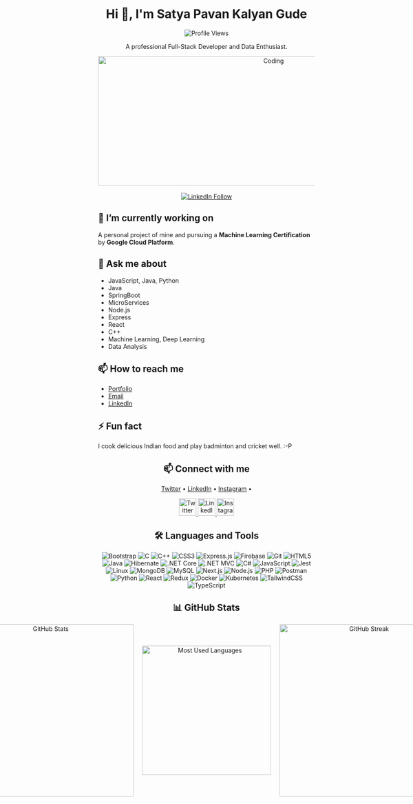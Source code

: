 <div align="center">
  <h1>Hi 👋, I'm Satya Pavan Kalyan Gude</h1>
  <div>
    <img src="https://komarev.com/ghpvc/?username=pk1618&label=Profile%20Views&color=0e75b6&style=flat" alt="Profile Views" />
  </div>
  <p>A professional Full-Stack Developer and Data Enthusiast.</p>
  <img src="https://media1.giphy.com/media/v1.Y2lkPTc5MGI3NjExbzBpNWx0djlnMDk5aGhnM3FtbTFydHJ4eDJ6OWluczN0eXB1ZnF3aSZlcD12MV9pbnRlcm5hbF9naWZfYnlfaWQmY3Q9Zw/Y1vohJMVMtjSQxmUot/giphy.gif" 
       alt="Coding" height="300" width="800" />
</div>
<br>
<div align = "center">
  <a href="https://www.linkedin.com/in/satya-pavan-kalyan-gude-9761231a1/" target="_blank">
    <img src="https://img.shields.io/badge/-Follow%20on%20LinkedIn-blue?style=for-the-badge&logo=linkedin" alt="LinkedIn Follow" />
  </a>
</div>

<div>
  <h2>🔭 I’m currently working on</h2>
  <p>
    A personal project of mine and pursuing a <strong>Machine Learning Certification</strong> by <strong>Google Cloud Platform</strong>.
  </p>

  <h2>💬 Ask me about</h2>
  <ul>
    <li>JavaScript, Java, Python </li>
    <li>Java</li>
    <li>SpringBoot</li>
    <li>MicroServices</li>
    <li>Node.js</li>
    <li>Express</li>
    <li>React</li>
    <li>C++</li>
    <li>Machine Learning, Deep Learning</li>
    <li>Data Analysis</li>
  </ul>

  <h2>📫 How to reach me</h2>
  <ul>
    <li><a href="https://spk-gude-portfolio.netlify.app/" target="_blank">Portfolio</a></li>
    <li><a href="mailto:satyapavan30@gmail.com">Email</a></li>
    <li><a href="https://www.linkedin.com/in/satya-pavan-kalyan-gude-9761231a1/" target="_blank">LinkedIn</a></li>
  </ul>

  <h2>⚡ Fun fact</h2>
  <p>
    I cook delicious Indian food and play badminton and cricket well. :-P
  </p>
</div>
<div align="center">
  <h2>📫 Connect with me</h2>
  <p>
    <a href="https://x.com/g_s_pavankalyan" target="_blank">Twitter</a> • 
    <a href="https://www.linkedin.com/in/satya-pavan-kalyan-gude-9761231a1/" target="_blank">LinkedIn</a> • 
    <a href="https://www.instagram.com/pavan_kalyan_g/" target="_blank">Instagram</a> • 
  </p>
  <p>
    <a href="https://x.com/g_s_pavankalyan" target="_blank">
      <img src="https://img.icons8.com/color/48/000000/twitter--v1.png" alt="Twitter" width="40" height="40"/>
    </a>
    <a href="https://www.linkedin.com/in/satya-pavan-kalyan-gude-9761231a1/" target="_blank">
      <img src="https://img.icons8.com/color/48/000000/linkedin.png" alt="LinkedIn" width="40" height="40"/>
    </a>
    <a href="https://www.instagram.com/pavan_kalyan_g/" target="_blank">
      <img src="https://img.icons8.com/color/48/000000/instagram-new.png" alt="Instagram" width="40" height="40"/>
    </a>
  </p>

  <h2>🛠️ Languages and Tools</h2>
  <p>
    <img src="https://img.shields.io/badge/-Bootstrap-7952B3?logo=bootstrap&logoColor=white" alt="Bootstrap" />
    <img src="https://img.shields.io/badge/-C-A8B9CC?logo=c&logoColor=white" alt="C" />
    <img src="https://img.shields.io/badge/-C++-00599C?logo=cplusplus&logoColor=white" alt="C++" />
    <img src="https://img.shields.io/badge/-CSS3-1572B6?logo=css3&logoColor=white" alt="CSS3" />
    <img src="https://img.shields.io/badge/-Express.js-000000?logo=express&logoColor=white" alt="Express.js" />
    <img src="https://img.shields.io/badge/-Firebase-FFCA28?logo=firebase&logoColor=black" alt="Firebase" />
    <img src="https://img.shields.io/badge/-Git-F05032?logo=git&logoColor=white" alt="Git" />
    <img src="https://img.shields.io/badge/-HTML5-E34F26?logo=html5&logoColor=white" alt="HTML5" />
    <img src="https://img.shields.io/badge/-Java-007396?logo=java&logoColor=white" alt="Java" />
    <img src="https://img.shields.io/badge/-Hibernate-59666C?logo=hibernate&logoColor=white" alt="Hibernate" />
    <img src="https://img.shields.io/badge/-.NET_Core-512BD4?logo=.net&logoColor=white" alt=".NET Core" />
    <img src="https://img.shields.io/badge/-.NET_MVC-512BD4?logo=.net&logoColor=white" alt=".NET MVC" />
    <img src="https://img.shields.io/badge/-C%23-239120?logo=csharp&logoColor=white" alt="C#" />
    <img src="https://img.shields.io/badge/-JavaScript-F7DF1E?logo=javascript&logoColor=black" alt="JavaScript" />
    <img src="https://img.shields.io/badge/-Jest-C21325?logo=jest&logoColor=white" alt="Jest" />
    <img src="https://img.shields.io/badge/-Linux-FCC624?logo=linux&logoColor=black" alt="Linux" />
    <img src="https://img.shields.io/badge/-MongoDB-47A248?logo=mongodb&logoColor=white" alt="MongoDB" />
    <img src="https://img.shields.io/badge/-MySQL-4479A1?logo=mysql&logoColor=white" alt="MySQL" />
    <img src="https://img.shields.io/badge/-Next.js-000000?logo=next.js&logoColor=white" alt="Next.js" />
    <img src="https://img.shields.io/badge/-Node.js-339933?logo=node.js&logoColor=white" alt="Node.js" />
    <img src="https://img.shields.io/badge/-PHP-777BB4?logo=php&logoColor=white" alt="PHP" />
    <img src="https://img.shields.io/badge/-Postman-FF6C37?logo=postman&logoColor=white" alt="Postman" />
    <img src="https://img.shields.io/badge/-Python-3776AB?logo=python&logoColor=white" alt="Python" />
    <img src="https://img.shields.io/badge/-React-61DAFB?logo=react&logoColor=black" alt="React" />
    <img src="https://img.shields.io/badge/-Redux-764ABC?logo=redux&logoColor=white" alt="Redux" />
    <img src="https://img.shields.io/badge/-Docker-2496ED?logo=docker&logoColor=white" alt="Docker" />
    <img src="https://img.shields.io/badge/-Kubernetes-326CE5?logo=kubernetes&logoColor=white" alt="Kubernetes" />
    <img src="https://img.shields.io/badge/-TailwindCSS-06B6D4?logo=tailwindcss&logoColor=white" alt="TailwindCSS" />
    <img src="https://img.shields.io/badge/-TypeScript-3178C6?logo=typescript&logoColor=white" alt="TypeScript" />
  </p>
</div>
<div align="center">
  <h2>📊 GitHub Stats</h2>
  <div style="display: flex; justify-content: center; align-items: center; gap: 20px;">
    <!-- GitHub Stats -->
    <img src="https://github-readme-stats.vercel.app/api?username=pk1618&show_icons=true&theme=radical" alt="GitHub Stats" width="400" />
    <!-- Most Used Languages -->
    <img src="https://github-readme-stats.vercel.app/api/top-langs/?username=pk1618&layout=compact&theme=radical" alt="Most Used Languages" width="300" />
    <!-- Streak Stats -->
    <img src="https://streak-stats.demolab.com/?user=pk1618&theme=radical" alt="GitHub Streak" width="400" />
  </div>
</div>
